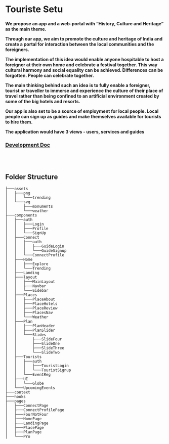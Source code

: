 # Touriste Setu

<h4>
We propose an app and a web-portal with “History, Culture and Heritage” as the main theme.

Through our app, we aim to promote the culture and heritage of India and create a portal for interaction between the local communities and the foreigners.

The implementation of this idea would enable anyone hospitable to host a foreigner at their own home and celebrate a festival together. This way cultural harmony and social equality can be achieved. Differences can be forgotten. People can celebrate together.

The main thinking behind such an idea is to fully enable a foreigner, tourist or traveller to immerse and experience the culture of their place of travel rather than being confined to an artificial environment created by some of the big hotels and resorts.

Our app is also set to be a source of employment for local people. Local people can sign up as guides and make themselves available for tourists to hire them.

The application would have 3 views - users, services and guides

</h4>

### [Development Doc](https://docs.google.com/document/d/1jDE-gV6ENO8cBupxiI-i8BsUb8qs59c3QmtcTt9_dV0/edit)

<br><br>

## Folder Structure
```
├───assets
│   ├───png
│   │   └───trending
│   └───svg
│       ├───monuments
│       └───weather  
├───components       
│   ├───auth
│   │   ├───Login
│   │   ├───Profile
│   │   └───SignUp
│   ├───Connect
│   │   ├───auth
│   │   │   ├───GuideLogin
│   │   │   └───GuideSignup
│   │   └───ConnectProfile
│   ├───Home
│   │   ├───Explore
│   │   └───Trending
│   ├───Landing
│   ├───layout
│   │   ├───MainLayout
│   │   ├───Navbar
│   │   └───Sidebar
│   ├───Places
│   │   ├───PlaceAbout
│   │   ├───PlaceHotels
│   │   ├───PlaceReview
│   │   ├───PlacesNav
│   │   └───Weather
│   ├───Plan
│   │   ├───PlanHeader
│   │   ├───PlanSlider
│   │   └───Slides
│   │       ├───SlideFour
│   │       ├───SlideOne
│   │       ├───SlideThree
│   │       └───SlideTwo
│   ├───Tourists
│   │   ├───auth
│   │   │   ├───TouristLogin
│   │   │   └───TouristSignup
│   │   └───EventReg
│   ├───UI
│   │   └───Globe
│   └───UpcomingEvents
├───context
├───hooks
├───pages
│   ├───ConnectPage
│   ├───ConnectProfilePage
│   ├───FourNotFour
│   ├───HomePage
│   ├───LandingPage
│   ├───PlacePage
│   ├───PlanPage
│   └───Pro
```

